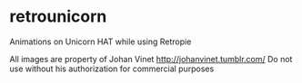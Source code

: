 # retrounicorn
Animations on Unicorn HAT while using Retropie

All images are property of Johan Vinet http://johanvinet.tumblr.com/
Do not use without his authorization for commercial purposes
